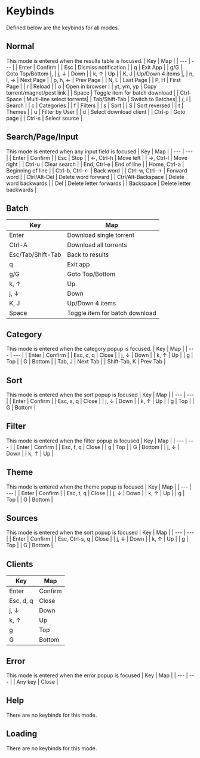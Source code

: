 # Keybinds
Defined below are the keybinds for all modes.

## Normal
This mode is entered when the results table is focused.
| Key | Map |
| --- | --- |
| Enter | Confirm |
| Esc | Dismiss notification |
| q | Exit App |
| g/G | Goto Top/Bottom |,
| j, ↓ | Down |
| k, ↑ | Up |
| K, J | Up/Down 4 items |,
| n, l, → | Next Page |
| p, h, ← | Prev Page |
| N, L | Last Page |
| P, H | First Page |
| r | Reload |
| o | Open in browser |
| yt, ym, yp | Copy torrent/magnet/post link |
| Space | Toggle item for batch download |
| Ctrl-Space | Multi-line select torrents|
| Tab/Shift-Tab | Switch to Batches|
| /, i | Search |
| c | Categories |
| f | Filters |
| s | Sort |
| S | Sort reversed |
| t | Themes |
| u | Filter by User |
| d | Select download client |
| Ctrl-p | Goto page |
| Ctrl-s | Select source |

## Search/Page/Input
This mode is entered when any input field is focused
| Key | Map |
| --- | --- |
| Enter | Confirm |
| Esc | Stop |
| ←, Ctrl-h | Move left |
| →, Ctrl-l | Move right |
| Ctrl-u | Clear search |
| End, Ctrl-e | End of line |
| Home, Ctrl-a | Beginning of line |
| Ctrl-b, Ctrl-← | Back word |
| Ctrl-w, Ctrl-→ | Forward word |
| Ctrl/Alt-Del | Delete word forward |
| Ctrl/Alt-Backspace | Delete word backwards |
| Del | Delete letter forwards |
| Backspace | Delete letter backwards |

## Batch
| Key | Map |
| --- | --- |
| Enter | Download single torrent |
| Ctrl-A | Download all torrents |
| Esc/Tab/Shift-Tab | Back to results |
| q | Exit app |
| g/G | Goto Top/Bottom |
| k, ↑ | Up |
| j, ↓ | Down |
| K, J | Up/Down 4 items |
| Space | Toggle item for batch download |

## Category
This mode is entered when the category popup is focused.
| Key | Map |
| --- | --- |
| Enter | Confirm |
| Esc, c, q | Close |
| j, ↓ | Down |
| k, ↑ | Up |
| g | Top |
| G | Bottom |
| Tab, J | Next Tab |
| Shift-Tab, K | Prev Tab |

## Sort
This mode is entered when the sort popup is focused
| Key | Map |
| --- | --- |
| Enter | Confirm |
| Esc, s, q | Close |
| j, ↓ | Down |
| k, ↑ | Up |
| g | Top |
| G | Bottom |

## Filter
This mode is entered when the filter popup is focused
| Key | Map |
| --- | --- |
| Enter | Confirm |
| Esc, f, q | Close |
| g | Top |
| G | Bottom |
| j, ↓ | Down |
| k, ↑ | Up |

## Theme
This mode is entered when the theme popup is focused
| Key | Map |
| --- | --- |
| Enter | Confirm |
| Esc, t, q | Close |
| j, ↓ | Down |
| k, ↑ | Up |
| g | Top |
| G | Bottom |

## Sources
This mode is entered when the sort popup is focused
| Key | Map |
| --- | --- |
| Enter | Confirm |
| Esc, Ctrl-s, q | Close |
| j, ↓ | Down |
| k, ↑ | Up |
| g | Top |
| G | Bottom |

## Clients
| Key | Map |
| --- | --- |
| Enter | Confirm |
| Esc, d, q | Close |
| j, ↓ | Down |
| k, ↑ | Up |
| g | Top |
| G | Bottom |

## Error
This mode is entered when the error popup is focused
| Key | Map |
| --- | --- |
| Any key | Close |

## Help
There are no keybinds for this mode.

## Loading
There are no keybinds for this mode.
